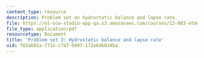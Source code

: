 ```yaml
---
content_type: resource
description: Problem set on hydrostatic balance and lapse rate.
file: https://ol-ocw-studio-app-qa.s3.amazonaws.com/courses/12-003-atmosphere-ocean-and-climate-dynamics-fall-2008/f65ab01a771ec7d76097172e64b834ba_homework3.pdf
file_type: application/pdf
resourcetype: Document
title: 'Problem set 3: Hydrostatic balance and lapse rate'
uid: f65ab01a-771e-c7d7-6097-172e64b834ba
---
```

